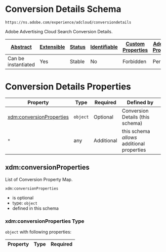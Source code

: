 
# Conversion Details Schema

```
https://ns.adobe.com/experience/adcloud/conversiondetails
```

Adobe Advertising Cloud Search Conversion Details.

| [Abstract](../../../../abstract.md) | [Extensible](../../../../extensions.md) | [Status](../../../../status.md) | [Identifiable](../../../../id.md) | [Custom Properties](../../../../extensions.md) | [Additional Properties](../../../../extensions.md) | Defined In |
|-------------------------------------|-----------------------------------------|---------------------------------|-----------------------------------|------------------------------------------------|----------------------------------------------------|------------|
| Can be instantiated | Yes | Stable | No | Forbidden | Permitted | [adobe/experience/adcloud/conversiondetails.schema.json](adobe/experience/adcloud/conversiondetails.schema.json) |

# Conversion Details Properties

| Property | Type | Required | Defined by |
|----------|------|----------|------------|
| [xdm:conversionProperties](#xdmconversionproperties) | `object` | Optional | Conversion Details (this schema) |
| `*` | any | Additional | this schema *allows* additional properties |

## xdm:conversionProperties

List of Conversion Property Map.

`xdm:conversionProperties`
* is optional
* type: `object`
* defined in this schema

### xdm:conversionProperties Type


`object` with following properties:


| Property | Type | Required |
|----------|------|----------|





